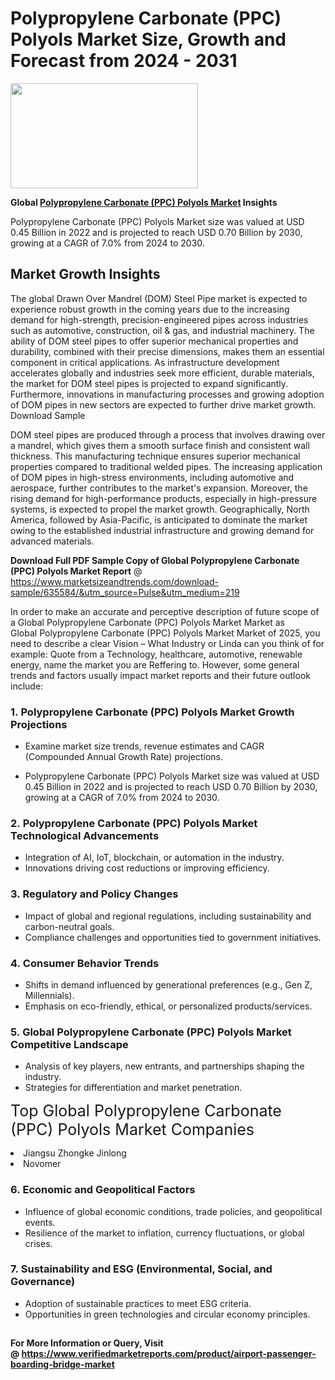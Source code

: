 <H1>Polypropylene Carbonate (PPC) Polyols Market Size, Growth and Forecast from 2024 - 2031</H1><img class="aligncenter size-medium wp-image-584254" src="https://thirdeyenews.in/wp-content/uploads/2024/09/Global-Market-Research-300x168.jpeg" alt="" width="300" height="168" /><p><strong>Global&nbsp;<a href="https://www.marketsizeandtrends.com/download-sample/635584/&amp;utm_source=Pulse&amp;utm_medium=219">Polypropylene Carbonate (PPC) Polyols Market</a> Insights</strong></p><p>Polypropylene Carbonate (PPC) Polyols Market size was valued at USD 0.45 Billion in 2022 and is projected to reach USD 0.70 Billion by 2030, growing at a CAGR of 7.0% from 2024 to 2030.</p><p><h2>Market Growth Insights</h2> <p>The global Drawn Over Mandrel (DOM) Steel Pipe market is expected to experience robust growth in the coming years due to the increasing demand for high-strength, precision-engineered pipes across industries such as automotive, construction, oil & gas, and industrial machinery. The ability of DOM steel pipes to offer superior mechanical properties and durability, combined with their precise dimensions, makes them an essential component in critical applications. As infrastructure development accelerates globally and industries seek more efficient, durable materials, the market for DOM steel pipes is projected to expand significantly. Furthermore, innovations in manufacturing processes and growing adoption of DOM pipes in new sectors are expected to further drive market growth. Download Sample</p> <p>DOM steel pipes are produced through a process that involves drawing over a mandrel, which gives them a smooth surface finish and consistent wall thickness. This manufacturing technique ensures superior mechanical properties compared to traditional welded pipes. The increasing application of DOM pipes in high-stress environments, including automotive and aerospace, further contributes to the market's expansion. Moreover, the rising demand for high-performance products, especially in high-pressure systems, is expected to propel the market growth. Geographically, North America, followed by Asia-Pacific, is anticipated to dominate the market owing to the established industrial infrastructure and growing demand for advanced materials. </p><p><span class=""><strong>Download Full PDF Sample Copy of Global Polypropylene Carbonate (PPC) Polyols Market Report</strong> @ <a href="https://www.marketsizeandtrends.com/download-sample/635584/&amp;utm_source=Pulse&amp;utm_medium=219" target="_blank">https://www.marketsizeandtrends.com/download-sample/635584/&amp;utm_source=Pulse&amp;utm_medium=219</a></span></p><p>In order to make an accurate and perceptive description of future scope of a Global&nbsp;Polypropylene Carbonate (PPC) Polyols Market Market as Global&nbsp;Polypropylene Carbonate (PPC) Polyols Market Market of 2025, you need to describe a clear Vision &ndash; What Industry or Linda can you think of for example: Quote from a Technology, healthcare, automotive, renewable energy, name the market you are Reffering to. However, some general trends and factors usually impact market reports and their future outlook include:</p><h3>1.&nbsp;<strong>Polypropylene Carbonate (PPC) Polyols Market Growth Projections</strong></h3><ul><li>Examine market size trends, revenue estimates and CAGR (Compounded Annual Growth Rate) projections.</li><li><p>Polypropylene Carbonate (PPC) Polyols Market size was valued at USD 0.45 Billion in 2022 and is projected to reach USD 0.70 Billion by 2030, growing at a CAGR of 7.0% from 2024 to 2030.</p></li></ul><h3>2.&nbsp;<strong>Polypropylene Carbonate (PPC) Polyols Market Technological Advancements</strong></h3><ul><li>Integration of AI, IoT, blockchain, or automation in the industry.</li><li>Innovations driving cost reductions or improving efficiency.</li></ul><h3>3.&nbsp;<strong>Regulatory and Policy Changes</strong></h3><ul><li>Impact of global and regional regulations, including sustainability and carbon-neutral goals.</li><li>Compliance challenges and opportunities tied to government initiatives.</li></ul><h3>4.&nbsp;<strong>Consumer Behavior Trends</strong></h3><ul><li>Shifts in demand influenced by generational preferences (e.g., Gen Z, Millennials).</li><li>Emphasis on eco-friendly, ethical, or personalized products/services.</li></ul><h3>5.&nbsp;<strong>Global Polypropylene Carbonate (PPC) Polyols Market Competitive Landscape</strong></h3><ul><li>Analysis of key players, new entrants, and partnerships shaping the industry.</li><li>Strategies for differentiation and market penetration.</li></ul><p data-pm-slice="1 1 []"><span style="color: inherit; font-family: inherit; font-size: 25px;">Top Global Polypropylene Carbonate (PPC) Polyols Market Companies</span></p><div class="" data-test-id=""><p><li>Jiangsu Zhongke Jinlong</li><li> Novomer</li></p></div><h3>6.&nbsp;<strong>Economic and Geopolitical Factors</strong></h3><ul><li>Influence of global economic conditions, trade policies, and geopolitical events.</li><li>Resilience of the market to inflation, currency fluctuations, or global crises.</li></ul><h3>7.&nbsp;<strong>Sustainability and ESG (Environmental, Social, and Governance)</strong></h3><ul><li>Adoption of sustainable practices to meet ESG criteria.</li><li>Opportunities in green technologies and circular economy principles.</li></ul><h2><strong style="font-size: 14px;">For More Information or Query, Visit @&nbsp;</strong><a style="background-color: #ffffff; font-size: 14px;" href="https://www.marketsizeandtrends.com/report/polypropylene-carbonate-ppc-polyols-market/" target="_blank">https://www.verifiedmarketreports.com/product/airport-passenger-boarding-bridge-market</a></h2>
